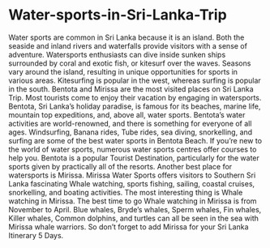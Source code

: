 # Water-sports-in-Sri-Lanka-Trip
Water sports are common in Sri Lanka because it is an island. Both the seaside and inland rivers and waterfalls provide visitors with a sense of adventure. Watersports enthusiasts can dive inside sunken ships surrounded by coral and exotic fish, or kitesurf over the waves. Seasons vary around the island, resulting in unique opportunities for sports in various areas. Kitesurfing is popular in the west, whereas surfing is popular in the south.  Bentota and Mirissa are the most visited places on Sri Lanka Trip. Most tourists come to enjoy their vacation by engaging in watersports. Bentota, Sri Lanka’s holiday paradise, is famous for its beaches, marine life, mountain top expeditions, and, above all, water sports. Bentota’s water activities are world-renowned, and there is something for everyone of all ages. Windsurfing, Banana rides, Tube rides, sea diving, snorkelling, and surfing are some of the best water sports in Bentota Beach. If you’re new to the world of water sports, numerous water sports centres offer courses to help you. Bentota is a popular Tourist Destination, particularly for the water sports given by practically all of the resorts.  Another best place for watersports is Mirissa. Mirissa Water Sports offers visitors to Southern Sri Lanka fascinating Whale watching, sports fishing, sailing, coastal cruises, snorkelling, and boating activities. The most interesting thing is Whale watching in Mirissa. The best time to go Whale watching in Mirissa is from November to April. Blue whales, Bryde’s whales, Sperm whales, Fin whales, Killer whales, Common dolphins, and turtles can all be seen in the sea with Mirissa whale warriors. So don’t forget to add Mirissa for your Sri Lanka  Itinerary 5 Days.
